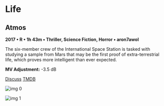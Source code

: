 # Life

## Atmos

**2017 • R • 1h 43m • Thriller, Science Fiction, Horror • aron7awol**

The six-member crew of the International Space Station is tasked with studying a sample from Mars that may be the first proof of extra-terrestrial life, which proves more intelligent than ever expected.

**MV Adjustment:** -3.5 dB

[Discuss](https://www.avsforum.com/threads/bass-eq-for-filtered-movies.2995212/post-56785632)  [TMDB](395992)

![img 0](https://i.imgur.com/lU5beK6.jpg)

![img 1](https://i.imgur.com/nqwKcBg.jpg)

